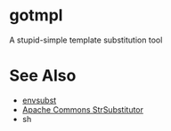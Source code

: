 # gotmpl

A stupid-simple template substitution tool


# See Also

* [envsubst](https://www.gnu.org/software/gettext/manual/html_node/envsubst-Invocation.html)
* [Apache Commons StrSubstitutor](https://commons.apache.org/proper/commons-lang/apidocs/org/apache/commons/lang3/text/StrSubstitutor.html)
* sh
